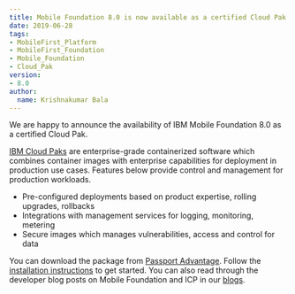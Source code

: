 ```yaml
---
title: Mobile Foundation 8.0 is now available as a certified Cloud Pak
date: 2019-06-28
tags:
- MobileFirst_Platform
- MobileFirst_Foundation
- Mobile_Foundation
- Cloud_Pak
version:
- 8.0
author:
  name: Krishnakumar Bala
---
```


We are happy to announce the availability of IBM Mobile Foundation 8.0 as a certified Cloud Pak.

[IBM Cloud Paks](https://www-01.ibm.com/support/docview.wss?uid=ibm10733271) are enterprise-grade containerized software which combines container images with enterprise capabilities for deployment in production use cases. Features below provide control and management for production workloads.

* Pre-configured deployments based on product expertise, rolling upgrades, rollbacks
* Integrations with management services for logging, monitoring, metering
* Secure images which manages vulnerabilities, access and control for data

You can download the package from [Passport Advantage](https://www.ibm.com/software/passportadvantage/pao_customer.html). Follow the [installation instructions](https://mobilefirstplatform.ibmcloud.com/tutorials/en/foundation/8.0/ibmcloud/mobilefirst-server-on-icp/) to get started. You can also read through the developer blog posts on Mobile Foundation and ICP in our [blogs](https://mobilefirstplatform.ibmcloud.com/blog/tag/IBM_Cloud_Private/).
